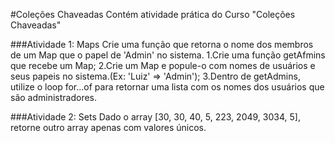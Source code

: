 #Coleções Chaveadas
Contém atividade prática do Curso "Coleções Chaveadas"

###Atividade 1: Maps
Crie uma função que retorna o nome dos membros de um Map que o papel de 'Admin' no sistema.
	1.Crie uma função getAfmins que recebe um Map;
	2.Crie um Map e popule-o com nomes de usuários e seus papeis no sistema.(Ex: 'Luiz' => 'Admin');
	3.Dentro de getAdmins, utilize o loop for...of para retornar uma lista com os nomes dos usuários que são administradores.

###Atividade 2: Sets
	Dado o array [30, 30, 40, 5, 223, 2049, 3034, 5], retorne outro array apenas com valores únicos. 